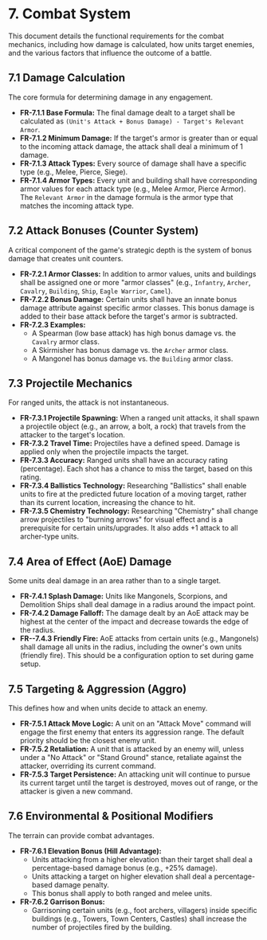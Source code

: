 # 7. Combat System

This document details the functional requirements for the combat mechanics, including how damage is calculated, how units target enemies, and the various factors that influence the outcome of a battle.

## 7.1 Damage Calculation

The core formula for determining damage in any engagement.

- **FR-7.1.1 Base Formula:** The final damage dealt to a target shall be calculated as `(Unit's Attack + Bonus Damage) - Target's Relevant Armor`.
- **FR-7.1.2 Minimum Damage:** If the target's armor is greater than or equal to the incoming attack damage, the attack shall deal a minimum of 1 damage.
- **FR-7.1.3 Attack Types:** Every source of damage shall have a specific type (e.g., Melee, Pierce, Siege).
- **FR-7.1.4 Armor Types:** Every unit and building shall have corresponding armor values for each attack type (e.g., Melee Armor, Pierce Armor). The `Relevant Armor` in the damage formula is the armor type that matches the incoming attack type.

## 7.2 Attack Bonuses (Counter System)

A critical component of the game's strategic depth is the system of bonus damage that creates unit counters.

- **FR-7.2.1 Armor Classes:** In addition to armor values, units and buildings shall be assigned one or more "armor classes" (e.g., `Infantry`, `Archer`, `Cavalry`, `Building`, `Ship`, `Eagle Warrior`, `Camel`).
- **FR-7.2.2 Bonus Damage:** Certain units shall have an innate bonus damage attribute against specific armor classes. This bonus damage is added to their base attack before the target's armor is subtracted.
- **FR-7.2.3 Examples:**
    - A Spearman (low base attack) has high bonus damage vs. the `Cavalry` armor class.
    - A Skirmisher has bonus damage vs. the `Archer` armor class.
    - A Mangonel has bonus damage vs. the `Building` armor class.

## 7.3 Projectile Mechanics

For ranged units, the attack is not instantaneous.

- **FR-7.3.1 Projectile Spawning:** When a ranged unit attacks, it shall spawn a projectile object (e.g., an arrow, a bolt, a rock) that travels from the attacker to the target's location.
- **FR-7.3.2 Travel Time:** Projectiles have a defined speed. Damage is applied only when the projectile impacts the target.
- **FR-7.3.3 Accuracy:** Ranged units shall have an accuracy rating (percentage). Each shot has a chance to miss the target, based on this rating.
- **FR-7.3.4 Ballistics Technology:** Researching "Ballistics" shall enable units to fire at the predicted future location of a moving target, rather than its current location, increasing the chance to hit.
- **FR-7.3.5 Chemistry Technology:** Researching "Chemistry" shall change arrow projectiles to "burning arrows" for visual effect and is a prerequisite for certain units/upgrades. It also adds +1 attack to all archer-type units.

## 7.4 Area of Effect (AoE) Damage

Some units deal damage in an area rather than to a single target.

- **FR-7.4.1 Splash Damage:** Units like Mangonels, Scorpions, and Demolition Ships shall deal damage in a radius around the impact point.
- **FR-7.4.2 Damage Falloff:** The damage dealt by an AoE attack may be highest at the center of the impact and decrease towards the edge of the radius.
- **FR--7.4.3 Friendly Fire:** AoE attacks from certain units (e.g., Mangonels) shall damage all units in the radius, including the owner's own units (friendly fire). This should be a configuration option to set during game setup.

## 7.5 Targeting & Aggression (Aggro)

This defines how and when units decide to attack an enemy.

- **FR-7.5.1 Attack Move Logic:** A unit on an "Attack Move" command will engage the first enemy that enters its aggression range. The default priority should be the closest enemy unit.
- **FR-7.5.2 Retaliation:** A unit that is attacked by an enemy will, unless under a "No Attack" or "Stand Ground" stance, retaliate against the attacker, overriding its current command.
- **FR-7.5.3 Target Persistence:** An attacking unit will continue to pursue its current target until the target is destroyed, moves out of range, or the attacker is given a new command.

## 7.6 Environmental & Positional Modifiers

The terrain can provide combat advantages.

- **FR-7.6.1 Elevation Bonus (Hill Advantage):**
    - Units attacking from a higher elevation than their target shall deal a percentage-based damage bonus (e.g., +25% damage).
    - Units attacking a target on higher elevation shall deal a percentage-based damage penalty.
    - This bonus shall apply to both ranged and melee units.
- **FR-7.6.2 Garrison Bonus:**
    - Garrisoning certain units (e.g., foot archers, villagers) inside specific buildings (e.g., Towers, Town Centers, Castles) shall increase the number of projectiles fired by the building.